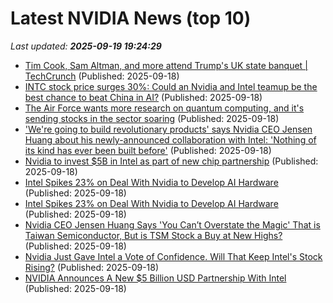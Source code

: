 # Latest NVIDIA News (top 10)
_Last updated: **2025-09-19 19:24:29**_

- [Tim Cook, Sam Altman, and more attend Trump's UK state banquet | TechCrunch](https://techcrunch.com/2025/09/18/tim-cook-sam-altman-and-more-attend-trumps-uk-state-banquet/) (Published: 2025-09-18)
- [INTC stock price surges 30%: Could an Nvidia and Intel teamup be the best chance to beat China in AI?](https://biztoc.com/x/afd2b74969395ae0) (Published: 2025-09-18)
- [The Air Force wants more research on quantum computing, and it's sending stocks in the sector soaring](https://www.businessinsider.com/quantum-stocks-rigetti-air-force-research-contract-rgti-qbts-2025-9) (Published: 2025-09-18)
- ['We're going to build revolutionary products' says Nvidia CEO Jensen Huang about his newly-announced collaboration with Intel: 'Nothing of its kind has ever been built before'](https://www.pcgamer.com/hardware/processors/were-going-to-build-revolutionary-products-says-nvidia-ceo-jensen-huang-about-his-newly-announced-collaboration-with-intel-nothing-of-its-kind-has-ever-been-built-before/) (Published: 2025-09-18)
- [Nvidia to invest $5B in Intel as part of new chip partnership](https://siliconangle.com/2025/09/18/nvidia-invest-5b-intel-part-new-chip-partnership/) (Published: 2025-09-18)
- [Intel Spikes 23% on Deal With Nvidia to Develop AI Hardware](https://decrypt.co/340262/intel-spikes-23-deal-nvidia-ai) (Published: 2025-09-18)
- [Intel Spikes 23% on Deal With Nvidia to Develop AI Hardware](https://consent.yahoo.com/v2/collectConsent?sessionId=1_cc-session_3e77d01e-8e5f-4243-9a35-1359d476f3b7) (Published: 2025-09-18)
- [Nvidia CEO Jensen Huang Says 'You Can’t Overstate the Magic' That is Taiwan Semiconductor, But is TSM Stock a Buy at New Highs?](https://biztoc.com/x/ee8a86043002b50e) (Published: 2025-09-18)
- [Nvidia Just Gave Intel a Vote of Confidence. Will That Keep Intel's Stock Rising?](https://www.investopedia.com/nvidia-just-gave-intel-a-vote-of-confidence-will-that-keep-intel-s-stock-rising-11812667) (Published: 2025-09-18)
- [NVIDIA Announces A New $5 Billion USD Partnership With Intel](https://pcper.com/2025/09/nvidia-announces-a-new-5-billion-usd-partnership-with-intel/) (Published: 2025-09-18)
